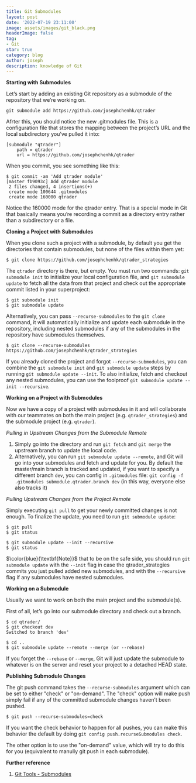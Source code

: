 ```yaml
---
title: Git Submodules
layout: post
date: '2022-07-19 23:11:00'
image: assets/images/git_black.png
headerImage: false
tag:
- Git
star: true
category: blog
author: joseph
description: knowledge of Git
---
```


<head>
    <script src="https://cdn.mathjax.org/mathjax/latest/MathJax.js?config=TeX-AMS-MML_HTMLorMML" type="text/javascript"></script>
    <script type="text/x-mathjax-config">
        MathJax.Hub.Config({
            tex2jax: {
            skipTags: ['script', 'noscript', 'style', 'textarea', 'pre'],
            inlineMath: [['$','$']]
            }
        });
    </script>
</head>

**Starting with Submodules**

Let’s start by adding an existing Git repository as a submodule of the repository that we’re working on.

```
git submodule add https://github.com/josephchenhk/qtrader
```

Afrter this, you should notice the new .gitmodules file. This is a configuration file that stores the mapping between the project’s URL and the local subdirectory you’ve pulled it into:

```
[submodule "qtrader"]
	path = qtrader
	url = https://github.com/josephchenhk/qtrader
```

When you commit, you see something like this:

```
$ git commit -am 'Add qtrader module'
[master fb9093c] Add qtrader module
 2 files changed, 4 insertions(+)
 create mode 100644 .gitmodules
 create mode 160000 qtrader
 ```
Notice the 160000 mode for the qtrader entry. That is a special mode in Git that basically means you’re recording a commit as a directory entry rather than a subdirectory or a file.

**Cloning a Project with Submodules**

When you clone such a project with a submodule, by default you get the directories that contain submodules, but none of the files within them yet:

```
$ git clone https://github.com/josephchenhk/qtrader_strategies
```

The `qtrader` directory is there, but empty. You must run two commands: `git submodule init` to initialize your local configuration file, and `git submodule update` to fetch all the data from that project and check out the appropriate commit listed in your superproject:

```
$ git submodule init
$ git submodule update
```

Alternatively, you can pass `--recurse-submodules` to the `git clone` command, it will automatically initialize and update each submodule in the repository, including nested submodules if any of the submodules in the repository have submodules themselves.

```
$ git clone --recurse-submodules https://github.com/josephchenhk/qtrader_strategies
```

If you already cloned the project and forgot `--recurse-submodules`, you can combine the `git submodule init` and `git submodule update` steps by running `git submodule update --init`. To also initialize, fetch and checkout any nested submodules, you can use the foolproof `git submodule update --init --recursive`.

**Working on a Project with Submodules**

Now we have a copy of a project with submodules in it and will collaborate with our teammates on both the main project (e.g. `qtrader_strategies`) and the submodule project (e.g. `qtrader`).

*Pulling in Upstream Changes from the Submodule Remote*

1. Simply go into the directory and run `git fetch` and `git merge` the upstream branch to update the local code.
2. Alternatively, you can run `git submodule update --remote`, and Git will go into your submodules and fetch and update for you. By default the master/main branch is tracked and updated, if you want to specify a different branch `dev`, you can config in `.gitmodules` file: `git config -f .gitmodules submodule.qtrader.branch dev` (in this way, everyone else also tracks it)

*Pulling Upstream Changes from the Project Remote*

Simply executing `git pull` to get your newly committed changes is not enough. To finalize the update, you need to run `git submodule update`:

```
$ git pull
$ git status

$ git submodule update --init --recursive
$ git status
```

$\color{blue}{\textbf{Note}}$ that to be on the safe side, you should run `git submodule update` with the `--init` flag in case the qtrader_strategies commits you just pulled added new submodules, and with the `--recursive` flag if any submodules have nested submodules.

**Working on a Submodule**

Usually we want to work on both the main project and the submodule(s). 

First of all, let’s go into our submodule directory and check out a branch.

```
$ cd qtrader/
$ git checkout dev
Switched to branch 'dev'

$ cd ..
$ git submodule update --remote --merge (or --rebase)
```

If you forget the `--rebase` or `--merge`, Git will just update the submodule to whatever is on the server and reset your project to a detached HEAD state.

**Publishing Submodule Changes**

The git push command takes the `--recurse-submodules` argument which can be set to either "check" or "on-demand". The "check" option will make push simply fail if any of the committed submodule changes haven’t been pushed.

```
$ git push --recurse-submodules=check
```

If you want the check behavior to happen for all pushes, you can make this behavior the default by doing `git config push.recurseSubmodules check`.

The other option is to use the "on-demand" value, which will try to do this for you (equivalent to manully git push in each submodule).


**Further reference**

1. [Git Tools - Submodules](https://git-scm.com/book/en/v2/Git-Tools-Submodules)
